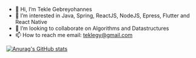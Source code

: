 - 👋 Hi, I’m Tekle Gebreyohannes
- 👀 I’m interested in Java, Spring, ReactJS, NodeJS, Epress, Flutter and React Native
- 💞️ I’m looking to collaborate on Algorithms and Datastructures
- 📫 How to reach me email: teklegy@gmail.com
<!---
gtekle/gtekle is a ✨ special ✨ repository because its `README.md` (this file) appears on your GitHub profile.
You can click the Preview link to take a look at your changes.
--->

[![Anurag's GitHub stats](https://github-readme-stats.vercel.app/api?username=gtekle)](https://github.com/anuraghazra/github-readme-stats)
